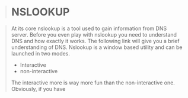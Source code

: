 

># NSLOOKUP

>At its core nslookup is a tool used to gain information from DNS server.
>Before you even play with nslookup you need to understand DNS and how exactly it works. The following link will give you a brief understanding of DNS.
>Nslookup is a window based utility and can be launched in two modes.
> - Interactive 
> - non-interactive
> 
> The interactive more is way more fun than the non-interactive one. Obviously, if you have 

 
<!--stackedit_data:
eyJoaXN0b3J5IjpbLTEwNjQwMzE4NTFdfQ==
-->